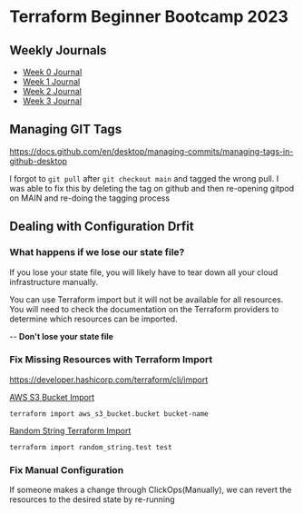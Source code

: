 # **Terraform Beginner Bootcamp 2023**

## **Weekly Journals**

- [Week 0 Journal](/journal/week0.md)
- [Week 1 Journal](/journal/week1.md)
- [Week 2 Journal](/journal/week2.md)
- [Week 3 Journal](/journal/week3.md)

## Managing GIT Tags

https://docs.github.com/en/desktop/managing-commits/managing-tags-in-github-desktop

I forgot to `git pull` after `git checkout main` and tagged the wrong pull. I was able to fix this by deleting the tag on github and then re-opening gitpod on MAIN and re-doing the tagging process

## Dealing with Configuration Drfit

### What happens if we lose our state file?

If you lose your state file, you will likely have to tear down all your cloud infrastructure manually.

You can use Terraform import but it will not be available for all resources. You will need to check the documentation on the Terraform providers to determine which resources can be imported.

-- **Don't lose your state file**

### Fix Missing Resources with Terraform Import

https://developer.hashicorp.com/terraform/cli/import

[AWS S3 Bucket Import](https://registry.terraform.io/providers/hashicorp/aws/latest/docs/resources/s3_bucket#import)

`terraform import aws_s3_bucket.bucket bucket-name`

[Random String Terraform Import](https://registry.terraform.io/providers/hashicorp/random/latest/docs/resources/string#import)

`terraform import random_string.test test`

### Fix Manual Configuration

If someone makes a change through ClickOps(Manually), we can revert the resources to the desired state by re-running 
